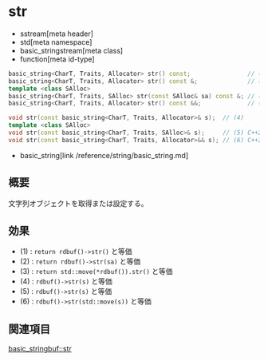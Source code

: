 # str
* sstream[meta header]
* std[meta namespace]
* basic_stringstream[meta class]
* function[meta id-type]

```cpp
basic_string<CharT, Traits, Allocator> str() const;                // (1) C++03
basic_string<CharT, Traits, Allocator> str() const &;              // (1) C++20
template <class SAlloc>
basic_string<CharT, Traits, SAlloc> str(const SAlloc& sa) const &; // (2) C++20
basic_string<CharT, Traits, Allocator> str() const &&;             // (3) C++20

void str(const basic_string<CharT, Traits, Allocator>& s);  // (4)
template <class SAlloc>
void str(const basic_string<CharT, Traits, SAlloc>& s);     // (5) C++20
void str(const basic_string<CharT, Traits, Allocator>&& s); // (6) C++20
```
* basic_string[link /reference/string/basic_string.md]

## 概要
文字列オブジェクトを取得または設定する。

## 効果
- (1) : `return rdbuf()->str()` と等価
- (2) : `return rdbuf()->str(sa)` と等価
- (3) : `return std::move(*rdbuf()).str()` と等価
- (4) : `rdbuf()->str(s)` と等価
- (5) : `rdbuf()->str(s)` と等価
- (6) : `rdbuf()->str(std::move(s))` と等価

## 関連項目
[basic_stringbuf::str](../basic_stringbuf/str.md)
